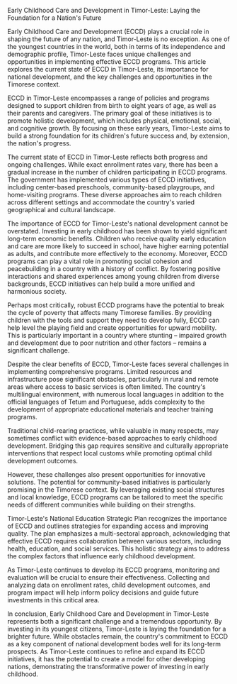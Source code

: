 Early Childhood Care and Development in Timor-Leste: Laying the Foundation for a Nation's Future

Early Childhood Care and Development (ECCD) plays a crucial role in shaping the future of any nation, and Timor-Leste is no exception. As one of the youngest countries in the world, both in terms of its independence and demographic profile, Timor-Leste faces unique challenges and opportunities in implementing effective ECCD programs. This article explores the current state of ECCD in Timor-Leste, its importance for national development, and the key challenges and opportunities in the Timorese context.

ECCD in Timor-Leste encompasses a range of policies and programs designed to support children from birth to eight years of age, as well as their parents and caregivers. The primary goal of these initiatives is to promote holistic development, which includes physical, emotional, social, and cognitive growth. By focusing on these early years, Timor-Leste aims to build a strong foundation for its children's future success and, by extension, the nation's progress.

The current state of ECCD in Timor-Leste reflects both progress and ongoing challenges. While exact enrollment rates vary, there has been a gradual increase in the number of children participating in ECCD programs. The government has implemented various types of ECCD initiatives, including center-based preschools, community-based playgroups, and home-visiting programs. These diverse approaches aim to reach children across different settings and accommodate the country's varied geographical and cultural landscape.

The importance of ECCD for Timor-Leste's national development cannot be overstated. Investing in early childhood has been shown to yield significant long-term economic benefits. Children who receive quality early education and care are more likely to succeed in school, have higher earning potential as adults, and contribute more effectively to the economy. Moreover, ECCD programs can play a vital role in promoting social cohesion and peacebuilding in a country with a history of conflict. By fostering positive interactions and shared experiences among young children from diverse backgrounds, ECCD initiatives can help build a more unified and harmonious society.

Perhaps most critically, robust ECCD programs have the potential to break the cycle of poverty that affects many Timorese families. By providing children with the tools and support they need to develop fully, ECCD can help level the playing field and create opportunities for upward mobility. This is particularly important in a country where stunting – impaired growth and development due to poor nutrition and other factors – remains a significant challenge.

Despite the clear benefits of ECCD, Timor-Leste faces several challenges in implementing comprehensive programs. Limited resources and infrastructure pose significant obstacles, particularly in rural and remote areas where access to basic services is often limited. The country's multilingual environment, with numerous local languages in addition to the official languages of Tetum and Portuguese, adds complexity to the development of appropriate educational materials and teacher training programs.

Traditional child-rearing practices, while valuable in many respects, may sometimes conflict with evidence-based approaches to early childhood development. Bridging this gap requires sensitive and culturally appropriate interventions that respect local customs while promoting optimal child development outcomes.

However, these challenges also present opportunities for innovative solutions. The potential for community-based initiatives is particularly promising in the Timorese context. By leveraging existing social structures and local knowledge, ECCD programs can be tailored to meet the specific needs of different communities while building on their strengths.

Timor-Leste's National Education Strategic Plan recognizes the importance of ECCD and outlines strategies for expanding access and improving quality. The plan emphasizes a multi-sectoral approach, acknowledging that effective ECCD requires collaboration between various sectors, including health, education, and social services. This holistic strategy aims to address the complex factors that influence early childhood development.

As Timor-Leste continues to develop its ECCD programs, monitoring and evaluation will be crucial to ensure their effectiveness. Collecting and analyzing data on enrollment rates, child development outcomes, and program impact will help inform policy decisions and guide future investments in this critical area.

In conclusion, Early Childhood Care and Development in Timor-Leste represents both a significant challenge and a tremendous opportunity. By investing in its youngest citizens, Timor-Leste is laying the foundation for a brighter future. While obstacles remain, the country's commitment to ECCD as a key component of national development bodes well for its long-term prospects. As Timor-Leste continues to refine and expand its ECCD initiatives, it has the potential to create a model for other developing nations, demonstrating the transformative power of investing in early childhood.